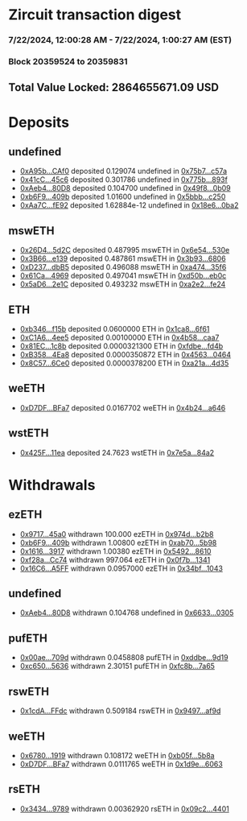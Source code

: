 # Zircuit transaction digest
### 7/22/2024, 12:00:28 AM - 7/22/2024, 1:00:27 AM (EST)
### Block 20359524 to 20359831

## Total Value Locked: 2864655671.09 USD

# Deposits
## undefined
- [0xA95b...CAf0](https://etherscan.io/address/0xA95b3fD0Bdbf1b8B88A69f9C994E279d64bECAf0) deposited 0.129074 undefined in [0x75b7...c57a](https://etherscan.io/tx/0xA95b3fD0Bdbf1b8B88A69f9C994E279d64bECAf0)
- [0x41cC...45c6](https://etherscan.io/address/0x41cCFc0EF8f126569a5b62Cd353aDaF1E61945c6) deposited 0.301786 undefined in [0x775b...893f](https://etherscan.io/tx/0x41cCFc0EF8f126569a5b62Cd353aDaF1E61945c6)
- [0xAeb4...80D8](https://etherscan.io/address/0xAeb433b51a0262dd2b12CB886f59C9e23a1880D8) deposited 0.104700 undefined in [0x49f8...0b09](https://etherscan.io/tx/0xAeb433b51a0262dd2b12CB886f59C9e23a1880D8)
- [0xb6F9...409b](https://etherscan.io/address/0xb6F9E4c6DB0c4F3a7E8AfF01077E601A7626409b) deposited 1.01600 undefined in [0x5bbb...c250](https://etherscan.io/tx/0xb6F9E4c6DB0c4F3a7E8AfF01077E601A7626409b)
- [0xAa7C...fE92](https://etherscan.io/address/0xAa7CE71Fd8DDffDA746aF77BA54CcD96B52DfE92) deposited 1.62884e-12 undefined in [0x18e6...0ba2](https://etherscan.io/tx/0xAa7CE71Fd8DDffDA746aF77BA54CcD96B52DfE92)
## mswETH
- [0x26D4...5d2C](https://etherscan.io/address/0x26D40B412f76d23fB2C55809DE06077acb655d2C) deposited 0.487995 mswETH in [0x6e54...530e](https://etherscan.io/tx/0x26D40B412f76d23fB2C55809DE06077acb655d2C)
- [0x3B66...e139](https://etherscan.io/address/0x3B667D693bF41A62fE9c8F38C3d069134B1Be139) deposited 0.487861 mswETH in [0x3b93...6806](https://etherscan.io/tx/0x3B667D693bF41A62fE9c8F38C3d069134B1Be139)
- [0xD237...dbB5](https://etherscan.io/address/0xD237696E765cfD01538D5607c5aC6D01fC41dbB5) deposited 0.496088 mswETH in [0xa474...35f6](https://etherscan.io/tx/0xD237696E765cfD01538D5607c5aC6D01fC41dbB5)
- [0x61Ca...4969](https://etherscan.io/address/0x61CaacA99A9c68b8aBeDc854F56D5735D22F4969) deposited 0.497041 mswETH in [0xd50b...eb0c](https://etherscan.io/tx/0x61CaacA99A9c68b8aBeDc854F56D5735D22F4969)
- [0x5aD6...2e1C](https://etherscan.io/address/0x5aD68ecfCf2A846edD22e0c557A62Fc468be2e1C) deposited 0.493232 mswETH in [0xa2e2...fe24](https://etherscan.io/tx/0x5aD68ecfCf2A846edD22e0c557A62Fc468be2e1C)
## ETH
- [0xb346...f15b](https://etherscan.io/address/0xb3462292480371c07E4dCfFdD480426448A1f15b) deposited 0.0600000 ETH in [0x1ca8...6f61](https://etherscan.io/tx/0xb3462292480371c07E4dCfFdD480426448A1f15b)
- [0xC1A6...4ee5](https://etherscan.io/address/0xC1A6BCb8b64bBA257145A266b71fEa77BA5B4ee5) deposited 0.00100000 ETH in [0x4b58...caa7](https://etherscan.io/tx/0xC1A6BCb8b64bBA257145A266b71fEa77BA5B4ee5)
- [0x81EC...1c8b](https://etherscan.io/address/0x81ECBB0850a5b05Fe6Fc00b875997bBCebE21c8b) deposited 0.0000321300 ETH in [0xfdbe...fd4b](https://etherscan.io/tx/0x81ECBB0850a5b05Fe6Fc00b875997bBCebE21c8b)
- [0xB358...4Ea8](https://etherscan.io/address/0xB3580200C0E65ADAfC23Cf6f17583A7080f24Ea8) deposited 0.0000350872 ETH in [0x4563...0464](https://etherscan.io/tx/0xB3580200C0E65ADAfC23Cf6f17583A7080f24Ea8)
- [0x8C57...6Ce0](https://etherscan.io/address/0x8C571c6F6F56cc4404B2833DD9a1CF93439c6Ce0) deposited 0.0000378200 ETH in [0xa21a...4d35](https://etherscan.io/tx/0x8C571c6F6F56cc4404B2833DD9a1CF93439c6Ce0)
## weETH
- [0xD7DF...BFa7](https://etherscan.io/address/0xD7DF7E085214743530afF339aFC420c7c720BFa7) deposited 0.0167702 weETH in [0x4b24...a646](https://etherscan.io/tx/0xD7DF7E085214743530afF339aFC420c7c720BFa7)
## wstETH
- [0x425F...11ea](https://etherscan.io/address/0x425FAB446D51F1B675F1BC47D72367098f1B11ea) deposited 24.7623 wstETH in [0x7e5a...84a2](https://etherscan.io/tx/0x425FAB446D51F1B675F1BC47D72367098f1B11ea)
# Withdrawals
## ezETH
- [0x9717...45a0](https://etherscan.io/address/0x9717CC1f1ba8712063d987367ebB8ae5458145a0) withdrawn 100.000 ezETH in [0x974d...b2b8](https://etherscan.io/tx/0x9717CC1f1ba8712063d987367ebB8ae5458145a0)
- [0xb6F9...409b](https://etherscan.io/address/0xb6F9E4c6DB0c4F3a7E8AfF01077E601A7626409b) withdrawn 1.00800 ezETH in [0xab70...5b98](https://etherscan.io/tx/0xb6F9E4c6DB0c4F3a7E8AfF01077E601A7626409b)
- [0x1616...3917](https://etherscan.io/address/0x16160F715BD3b27cDB60113dfc20AF7A76213917) withdrawn 1.00380 ezETH in [0x5492...8610](https://etherscan.io/tx/0x16160F715BD3b27cDB60113dfc20AF7A76213917)
- [0xf28a...Cc74](https://etherscan.io/address/0xf28a1811f5AE6F5A5E5d2132b2375670Fa06Cc74) withdrawn 997.064 ezETH in [0x0f7b...1341](https://etherscan.io/tx/0xf28a1811f5AE6F5A5E5d2132b2375670Fa06Cc74)
- [0x16C6...A5FF](https://etherscan.io/address/0x16C6685c75F6629dAD5385C664aC00708e1aA5FF) withdrawn 0.0957000 ezETH in [0x34bf...1043](https://etherscan.io/tx/0x16C6685c75F6629dAD5385C664aC00708e1aA5FF)
## undefined
- [0xAeb4...80D8](https://etherscan.io/address/0xAeb433b51a0262dd2b12CB886f59C9e23a1880D8) withdrawn 0.104768 undefined in [0x6633...0305](https://etherscan.io/tx/0xAeb433b51a0262dd2b12CB886f59C9e23a1880D8)
## pufETH
- [0x00ae...709d](https://etherscan.io/address/0x00ae74D3B5b823d6bdf247F1bA61F9a8FEbD709d) withdrawn 0.0458808 pufETH in [0xddbe...9d19](https://etherscan.io/tx/0x00ae74D3B5b823d6bdf247F1bA61F9a8FEbD709d)
- [0xc650...5636](https://etherscan.io/address/0xc650C509D9e4a542e46ecDE38A986588F8Eb5636) withdrawn 2.30151 pufETH in [0xfc8b...7a65](https://etherscan.io/tx/0xc650C509D9e4a542e46ecDE38A986588F8Eb5636)
## rswETH
- [0x1cdA...FFdc](https://etherscan.io/address/0x1cdADDf37E19ceC6d5670c80245f754B9799FFdc) withdrawn 0.509184 rswETH in [0x9497...af9d](https://etherscan.io/tx/0x1cdADDf37E19ceC6d5670c80245f754B9799FFdc)
## weETH
- [0x6780...1919](https://etherscan.io/address/0x6780ba57FB595d7196f9FD9Ac10B470db3791919) withdrawn 0.108172 weETH in [0xb05f...5b8a](https://etherscan.io/tx/0x6780ba57FB595d7196f9FD9Ac10B470db3791919)
- [0xD7DF...BFa7](https://etherscan.io/address/0xD7DF7E085214743530afF339aFC420c7c720BFa7) withdrawn 0.0111765 weETH in [0x1d9e...6063](https://etherscan.io/tx/0xD7DF7E085214743530afF339aFC420c7c720BFa7)
## rsETH
- [0x3434...9789](https://etherscan.io/address/0x34349c5569e7B846c3558961552D2202760A9789) withdrawn 0.00362920 rsETH in [0x09c2...4401](https://etherscan.io/tx/0x34349c5569e7B846c3558961552D2202760A9789)
